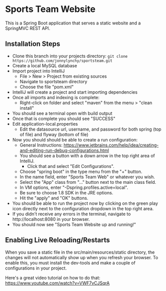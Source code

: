 # Sports Team Website

This is a Spring Boot application that serves a static website and a SpringMVC REST API. 

## Installation Steps
- Clone this branch into your projects directory: 
`git clone https://github.com/jonnylynchy/sportsteam.git`
- Create a local MySQL database
- Import project into IntelliJ
	- File > New > Project from existing sources
	- Navigate to sportsteam directory
	- Choose the file "pom.xml"
- IntelliJ will create a project and start importing dependencies
- Once all imports and indexing is complete:
	- Right-click on folder and select "maven" from the menu > "clean install"
- You should see a terminal open with build output
- Once that is complete you should see "SUCCESS"
- Edit application-local.properties
	- Edit the datasource url, username, and password for both spring (top of file) and flyway (bottom of file)
- Now you should should be able to create a run configuration: 
	- General Instructions: https://www.jetbrains.com/help/idea/creating-and-editing-run-debug-configurations.html
	- You should see a button with a down arrow in the top right area of IntelliJ.
		- Click that and select "Edit Configurations".
	- Choose "spring boot" in the type menu from the "+" button.
	- In the name field, enter "Sports Team Web" or whatever you wish.
	- Select the "App" class from "..." button next to  the main class field.
	- In VM options, enter "-Dspring.profiles.active=local".
	- Be sure to choose 1.8 SDK in the JRE options.
	- Hit the "apply" and "OK" buttons.
- You should be able to run the project now by clicking on the green play icon directly next to the configuration dropdown in the top right area.
- If you didn't receive any errors in the terminal,  navigate to http://localhost:8080 in your browser.
- You should now see "Sports Team Website up and running!"

## Enabling Live Reloading/Restarts
When you save a static file in the src/main/resources/static directory, the changes will not automatically show up when you refresh your browser. To enable this, you must install the dev-tools and make a couple of configurations in your project.

Here's a great video tutorial on how to do that: https://www.youtube.com/watch?v=VWF7vCJSqrA



